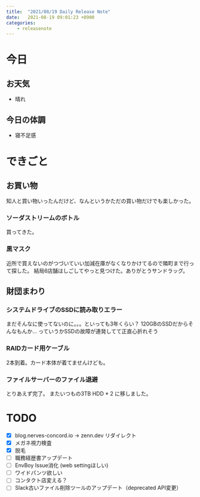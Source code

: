 ```yaml
---
title:  "2021/08/19 Daily Release Note"
date:   2021-08-19 09:01:23 +0900
categories:
	- releasenote
---
```

# 今日

## お天気

* 晴れ

## 今日の体調

* 寝不足感

# できごと

## お買い物

知人と買い物いったんだけど、なんというかただの買い物だけでも楽しかった。

### ソーダストリームのボトル

買ってきた。

### 黒マスク

近所で買えないのがつづいていい加減在庫がなくなりかけてるので隣町まで行って探した。
結局6店舗はしごしてやっと見つけた。ありがとうサンドラッグ。

## 財団まわり

### システムドライブのSSDに読み取りエラー

まだそんなに使ってないのに。。。といっても3年くらい？
120GBのSSDだからそんなもんか…
っていうかSSDの故障が連発してて正直心折れそう

### RAIDカード用ケーブル

2本到着。カード本体が着てませんけども。

### ファイルサーバーのファイル退避

とりあえず完了。 またいつもの3TB HDD * 2 に移しました。

# TODO 

- [x] blog.nerves-concord.io -> zenn.dev リダイレクト
- [x] メガネ視力検査
- [x] 脱毛
- [ ] 職務経歴書アップデート
- [ ] EnvBoy Issue消化 (web settingほしい)
- [ ] ワイドパンツ欲しい
- [ ] コンタクト店変える？
- [ ] Slack古いファイル削除ツールのアップデート（deprecated API変更）
